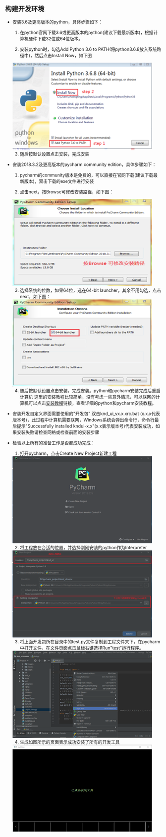 ## 构建开发环境

- 安装3.6及更高版本的python，具体步骤如下：

	1. 在python官网下载3.6或更高版本的python(建议下载最新版本)，根据计算机硬件下载32位或64位版本。
	
	2. 安装python时，勾选Add Python 3.6 to PATH(将python3.6.8放入系统路径中)，然后点击Install Now，如下图
	
	<img src="pictures\InstallSoftwares\python.png" alt="新建工程" width="450" height="280" />
	
	3. 随后按默认设置点击安装，完成安装
	
- 安装2018.3.2及更高版本的pycharm community edition，具体步骤如下：
	1. pycharm的community版本是免费的，可以直接在官网下载(建议下载最新版本)，双击下载的exe文件进行安装
	
	2. 点击next，按Browse可修改安装路径，如下图：
	
	<img src="pictures\InstallSoftwares\2.png" alt="新建工程" width="450" height="280" />

	3. 选择系统的位数，如果64位，选在64-bit launcher，其余不用勾选，点击next，如下图：
	
	<img src="pictures\InstallSoftwares\3.png" alt="新建工程" width="450" height="280" />
	
	4. 随后按默认设置点击安装，完成安装。python和pycharm安装完成后重启计算机
这里的安装教程比较简单，没有考虑一些意外情况，可以联网的计算机可以点击[安装教程](https://www.runoob.com/python3/python3-install.html)链接，查看详细的python和pycharm安装教程。

- 安装开发自定义界面需要使用的"开发包"
双击knd_ui_vx.x.xrc.bat (x.x.x代表版本号)，此过程中计算机需要联网，Windows系统会弹出命令行，命令行最后提示"Successfully installed kndui-x.x"(x.x表示版本号)代表安装成功，如果安装失败请检查网络或检查前面的安装步骤

- 检验以上所有的准备工作是否都成功完成：
  1. 打开pycharm，点击Create New Project新建工程

	<img src="pictures\InstallSoftwares\新建工程.png" alt="新建工程" width="450" height="280" />

  2. 将工程放在合适的位置，并选择刚刚安装的python作为Interpreter

	<img src="pictures\InstallSoftwares\配置Interpreter.png" alt="新建工程" width="450" height="280" />

  3. 将上面开发包所在目录中的test.py文件复制到工程文件夹下，在pycharm中打开文件，在文件页面点击鼠标右键选择Run"test"运行程序。
  
	<img src="pictures\InstallSoftwares\runTest.png" alt="新建工程" width="450" height="280" />
  
  4. 生成如图所示的页面表示成功安装了所有的开发工具

	<img src="pictures\工具安装成功.png" alt="新建工程" width="450" height="280" />